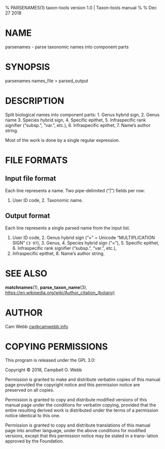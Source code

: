 % PARSENAMES(1) taxon-tools version 1.0 | Taxon-tools manual
% 
% Dec 27 2018

# NAME

parsenames - parse taxonomic names into component parts

# SYNOPSIS

parsenames names_file > parsed_output

# DESCRIPTION

Split biological names into component parts: 1. Genus hybrid sign, 2. Genus name
3. Species hybrid sign, 4. Specific epithet, 5. Infraspecific rank signifier (“subsp.”, “var.”, etc.), 6. Infraspecific epithet, 7. Name’s author string.

Most of the work is done by a single regular expression.

# FILE FORMATS

## Input file format

Each line represents a name. Two pipe-delimited (“|”) fields per row:
1. User ID code, 2. Taxonomic name.

## Output format

Each line represents a single parsed name from the input list.
1. User ID code, 2. Genus hybrid sign (“×” = Unicode “MULTIPLICATION
SIGN” `C3 97`), 3. Genus, 4. Species hybrid sign (“×”), 5. Specific
epithet, 6. Infraspecific rank signifier (“subsp.”, “var.”, etc.),
7. Infraspecific epithet, 8. Name’s author string.

# SEE ALSO

**matchnames**(1), **parse_taxon_name**(3), https://en.wikipedia.org/wiki/Author_citation_(botany)

# AUTHOR

Cam Webb <cw@camwebb.info>

# COPYING PERMISSIONS

This program is released under the GPL 3.0:

Copyright © 2018, Campbell O. Webb

Permission is granted to make and distribute verbatim  copies  of  this
manual  page  provided  the copyright notice and this permission notice
are preserved on all copies.

Permission is granted to copy and distribute modified versions of  this
manual  page  under  the conditions for verbatim copying, provided that
the entire resulting derived work is distributed under the terms  of  a
permission notice identical to this one.

Permission  is granted to copy and distribute translations of this manual page into another language, under the above conditions for modified
versions,  except that this permission notice may be stated in a trans‐
lation approved by the Foundation.

